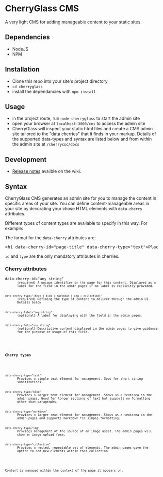 CherryGlass CMS
===============

A very light CMS for adding manageable content to your static sites.


## Dependencies

- NodeJS
- NPM


## Installation

- Clone this repo into your site's project directory
- `cd cherryglass`
- install the dependancies with `npm install`



## Usage

- in the project route, run `node cherryglass` to start the admin site
- open your browser at `localhost:3000/cms` to access the admin site
- CherryGlass will inspect your static html files and create a CMS admin site tailored to the "data cherries" that it finds in your markup. Details of the supported data-types and syntax are listed below and from within the admin site at `/cherrycsc/docs`



## Development

- [Release notes](https://github.com/philhawksworth/cherryglass/wiki/Release-notes) availble on the wiki.


## Syntax

CherryGlass CMS generates an admin site for you to manage the content in specific areas of your site. You can define content-manageable areas in your site by decorating your chose HTML elements with `data-cherry` attributes.

Different types of content types are available to specify in this way. For example:

The format for the <code>data-cherry</code> attributes are:

<pre>&lt;h1 data-cherry-id="page-title" data-cherry-type="text"&gt;Placeholder text&lt;/h1&gt;</pre>

<code>id</code> and <code>type</code> are the only mandatory attributes in cherries.


### Cherry attributes

<dl>
  <dt><code>data-cherry-id="any string"<code></dt><dd>(required) A unique identifier on the page for this content. Displayed as a label for the field in the admin pages if no label is explicitly provided.</dd>
  <dt><code>data-cherry-type="[text | blob | markdown | img | collection]"</code></dt><dd>(required) Defining the type of content to deliver through the admin UI. Details below</dd>
  <dt><code>data-cherry-label="any string"</code></dt><dd>(optional) A label for displaying with the field in the admin pages.</dd>
  <dt><code>data-cherry-help="any string"</code></dt><dd>(optional) Descriptive content displayed in the admin pages to give guidance for the purpose or usage of this field.</dd>
</dl>

### Cherry types

<dl>
  <dt><code>data-cherry-type="text"</code></dt><dd>Provides a simple text element for management. Good for short string substitutions.</dd>
  <dt><code>data-cherry-type="blob"</code></dt><dd>Provides a larger text element for management. Shows as a textarea in the admin pages. Good for longer sections of text but supports no formatting other than paragraphs.</dd>
  <dt><code>data-cherry-type="markdown"</code></dt><dd>Provides a larger text element for management. Shows as a textarea in the admin pages and supports markdown for simple formatting.</dd>
  <dt><code>data-cherry-type="img"</code></dt><dd>Provides management of the source of an image asset. The admin pages will show an image upload form.</dd>
  <dt><code>data-cherry-type="collection"</code></dt><dd>Provides a nested, repeatable set of elements. The admin pages give the option to add new elements within that collection</dd>
</dl>

Content is managed within the context of the page it appears on.
